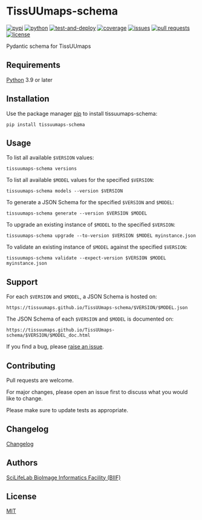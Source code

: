 # TissUUmaps-schema

[![pypi](https://img.shields.io/pypi/v/tissuumaps-schema?label=pypi)](https://pypi.org/project/tissuumaps-schema/)
[![python](https://img.shields.io/pypi/pyversions/tissuumaps-schema?label=python)](https://www.python.org)
[![test-and-deploy](https://img.shields.io/github/actions/workflow/status/TissUUmaps/tissuumaps-schema/test-and-deploy.yml?label=test-and-deploy)](https://github.com/TissUUmaps/tissuumaps-schema/actions/workflows/test-and-deploy.yml)
[![coverage](https://img.shields.io/codecov/c/gh/TissUUmaps/tissuumaps-schema?label=coverage)](https://app.codecov.io/gh/TissUUmaps/tissuumaps-schema)
[![issues](https://img.shields.io/github/issues/TissUUmaps/tissuumaps-schema?label=issues)](https://github.com/TissUUmaps/tissuumaps-schema/issues)
[![pull requests](https://img.shields.io/github/issues-pr/TissUUmaps/tissuumaps-schema?label=pull%20requests)](https://github.com/TissUUmaps/tissuumaps-schema/pulls)
[![license](https://img.shields.io/github/license/TissUUmaps/tissuumaps-schema?label=license)](https://github.com/TissUUmaps/tissuumaps-schema/blob/main/LICENSE)

Pydantic schema for TissUUmaps

## Requirements

[Python](https://www.python.org) 3.9 or later

## Installation

Use the package manager [pip](https://pip.pypa.io/en/stable/) to install tissuumaps-schema:

    pip install tissuumaps-schema

## Usage

To list all available `$VERSION` values:

    tissuumaps-schema versions

To list all available `$MODEL` values for the specified `$VERSION`:

    tissuumaps-schema models --version $VERSION

To generate a JSON Schema for the specified `$VERSION` and `$MODEL`:

    tissuumaps-schema generate --version $VERSION $MODEL

To upgrade an existing instance of `$MODEL` to the specified `$VERSION`:

    tissuumaps-schema upgrade --to-version $VERSION $MODEL myinstance.json

To validate an existing instance of `$MODEL` against the specified `$VERSION`:

    tissuumaps-schema validate --expect-version $VERSION $MODEL myinstance.json

## Support

For each `$VERSION` and `$MODEL`, a JSON Schema is hosted on:

    https://tissuumaps.github.io/TissUUmaps-schema/$VERSION/$MODEL.json

The JSON Schema of each `$VERSION` and `$MODEL` is documented on:

    https://tissuumaps.github.io/TissUUmaps-schema/$VERSION/$MODEL_doc.html

If you find a bug, please [raise an issue](https://github.com/TissUUmaps/TissUUmaps-schema/issues/new).

## Contributing

Pull requests are welcome.

For major changes, please open an issue first to discuss what you would like to change.

Please make sure to update tests as appropriate.

## Changelog

[Changelog](https://github.com/TissUUmaps/TissUUmaps-schema/blob/main/CHANGELOG.md)

## Authors

[SciLifeLab BioImage Informatics Facility (BIIF)](https://biifsweden.github.io)

## License

[MIT](https://github.com/TissUUmaps/TissUUmaps-schema/blob/main/LICENSE)
